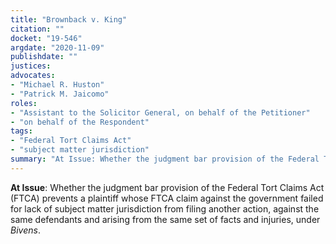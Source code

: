 ```yaml
---
title: "Brownback v. King"
citation: ""
docket: "19-546"
argdate: "2020-11-09"
publishdate: ""
justices:
advocates:
- "Michael R. Huston"
- "Patrick M. Jaicomo"
roles:
- "Assistant to the Solicitor General, on behalf of the Petitioner"
- "on behalf of the Respondent"
tags:
- "Federal Tort Claims Act"
- "subject matter jurisdiction"
summary: "At Issue: Whether the judgment bar provision of the Federal Tort Claims Act (FTCA) prevents a plaintiff whose FTCA claim against the government failed for lack of subject matter jurisdiction from filing another action, against the same defendants and arising from the same set of facts and injuries, under Bivens."
---
```

**At Issue**: Whether the judgment bar provision of the Federal Tort Claims Act (FTCA) prevents a plaintiff whose FTCA claim against the government failed for lack of subject matter jurisdiction from filing another action, against the same defendants and arising from the same set of facts and injuries, under *Bivens*.